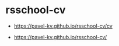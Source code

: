 # rsschool-cv

* https://pavel-kv.github.io/rsschool-cv/cv

* https://pavel-kv.github.io/rsschool-cv/